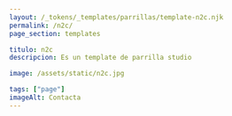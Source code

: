```yaml
---
layout: /_tokens/_templates/parrillas/template-n2c.njk
permalink: /n2c/
page_section: templates

titulo: n2c
descripcion: Es un template de parrilla studio

image: /assets/static/n2c.jpg

tags: ["page"]
imageAlt: Contacta
---
```

